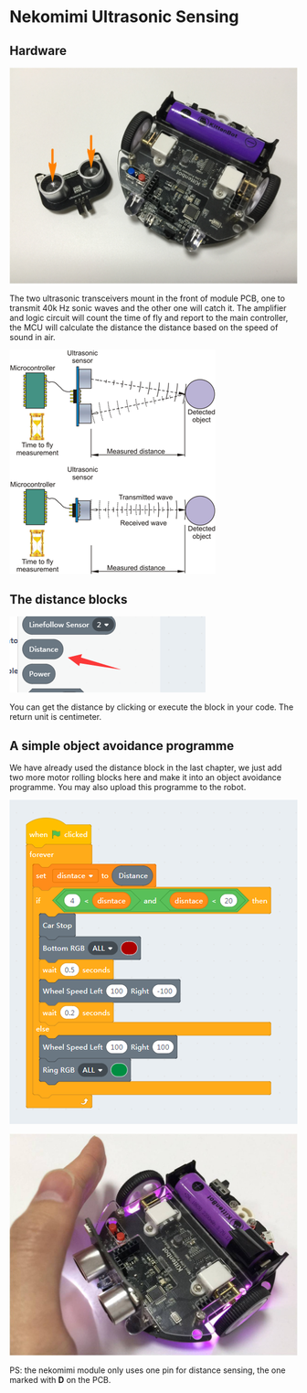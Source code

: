 # Nekomimi Ultrasonic Sensing

## Hardware

![](./images/c12_01.png)

The two ultrasonic transceivers mount in the front of module PCB, one to transmit 40k Hz sonic waves and the other one will catch it. The amplifier and logic circuit will count the time of fly and report to the main controller, the MCU will calculate the distance the distance based on the speed of sound in air.

![](./images/c12_02.png)

## The distance blocks

![](./images/c12_03.png)

You can get the distance by clicking or execute the block in your code. The return unit is centimeter.

## A simple object avoidance programme

We have already used the distance block in the last chapter, we just add two more motor rolling blocks here and make it into an object avoidance programme. You may also upload this programme to the robot. 

![](./images/c12_04.png)

![](./images/c12_07.jpg)

PS: the nekomimi module only uses one pin for distance sensing, the one marked with **D** on the PCB.

